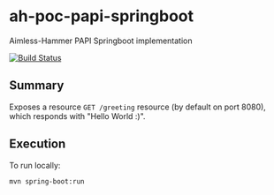 # ah-poc-papi-springboot
Aimless-Hammer PAPI Springboot implementation

[![Build Status](https://travis-ci.com/zuhlke/ah-poc-papi-springboot.svg?branch=master)](https://travis-ci.com/zuhlke/ah-poc-papi-springboot) 

## Summary
Exposes a resource `GET /greeting` resource (by default on port 8080), which responds with "Hello World :)".

## Execution
To run locally:
```bash
mvn spring-boot:run
```
